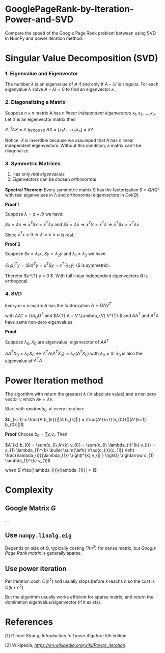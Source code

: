 # GooglePageRank-by-Iteration-Power-and-SVD
Compare the speed of the Google Page Rank problem between using SVD in NumPy and power iteration method.

# Singular Value Decomposition (SVD)

### 1. Eigenvalue and Eigenvector
The number $\lambda$ is an eigenvalue of $A$ if and only if $A-\lambda I$ is singular. For each eigenvalue $\lambda$ solve $A-\lambda I = 0$ to find an eigenvector $x$.


### 2. Diagonalizing a Matrix
Suppose $n\times n$ matrix A has $n$ *linear independent eigenvectors* $x_{1}, x_{2},..., x_{n}$. Let $X$ is an eigenvector matrix then

$X^{-1}AX = \Lambda$ because $AX = [x_{1}\lambda_{1} ... x_{n}\lambda_{n}] = X\Lambda$

Notice: $X$ is invertible because we assumped that A has $n$ linear independent eigenvectors. Without this condition, a matrix can't be diagonalize.

### 3. Symmetric Matrices
1. Has only *real eigenvalues*
2. Eigenvectors can be chosen *orthonormal*

**Spectral Theorem** Every symmetric matrix S has the factorization $S = Q\Lambda Q^{T}$ with real eigenvalues in $\Lambda$ and orthonormal eigenvectors in $Col(Q)$.

**Proof 1**

Suppose $\lambda = a+ib$ we have: 

$Sx=\lambda x \Rightarrow \bar x^{T} Sx=\bar x^{T} \lambda x$ and $S \bar x=\bar\lambda \bar x \Rightarrow \bar x^{T} S=\bar x^{T} \bar\lambda \Rightarrow \bar x^{T} S x=\bar x^{T} \bar\lambda x$

Since $\bar x^{T} x \geq 0 \Rightarrow \lambda = \bar \lambda = a$ is real.

**Proof 2**

Suppose $S x = \lambda_{1} x$, $S y = \lambda_{2} y$ and $\lambda_{1} \neq \lambda_{2}$ we have:

$(\lambda_{1} x)^{T} y = (S x)^{T} y = x^{T} S y = x^{T} (\lambda_{2} y)$ ($S$ is symmetric).

Therefor $x^{T} y = 0 $. With full linear independent eigenvectors $Q$ is orthogonal.


### 4. SVD

Every $m \times n$ matrix $A$ has the factorization $A = U \Lambda V^{T}$

with $A A{T} = U \Lambda_{U} U^{T}$ and $A{T} A = V \Lambda_{V} V^{T} $ and $A A^{T}$ and $A^{T} A$ have same non-zero eigenvalues.

**Proof**

Suppose $\lambda_{0}, X_{0}$ are eigenvalue, eigenvector of  $AA^{T}$ 

$AA^{T}X_{0} = \lambda_{0}X_{0}$ $\Leftrightarrow$ $A^{T}A(A^{T}X_{0}) = \lambda_{0}(A^{T}X_{0})$ with $\lambda_{0} \neq 0$: $\lambda_{0}$ is also the eigenvalue of $A^{T}A$


# Power Iteration method
The algorithm with return the greatest $\lambda$ (in absolute value) and a non zero vector $v$ which $A v = \lambda v$.

Start with $random b_{0}$, at every iteration:

$b_{k+1} = \frac{A b_{k}}{||A b_{k}||} = \frac{A^{k+1} b_{0}}{||A^{k+1} b_{0}||}$

**Proof**
Choose $b_{0} = \sum{c_{i} v_{i}}$. Then

$A^{k} b_{0} = \sum{c_{i} A^{k} v_{i}} = \sum{c_{i} \lambda_{i}^{k} v_{i}} = c_{1} \lambda_{1}^{k} \bullet \sum{\left({ \frac{c_{i}}{c_{1}} \left( \frac{\lambda_{i}}{\lambda_{1}} \right)^{k} v_{i} } \right)} \rightarrow c_{1} \lambda_{1}^{k} v_{1}$ 

when $|\frac{\lambda_{i}}{\lambda_{1}}| < 1$

# Complexity 

## Google Matrix $G$
...

## Use ```numpy.linalg.eig```
Depends on size of $G$, typically costing $O\left(n^{3}\right)$ for dense matrix, but *Google Page Rank matrix* is generally sparse.

## Use power iteration
Per iteration cost: $O\left(n^{2}\right)$ and usually stops before $k$ reachs $n$ so the cost is $O\left(k \bullet n^{2}\right)$

But the algorithm usually works efficient for sparse matrix, and return the domination eigenvalue/eigenvector (if it exists).


# References
[1] Gilbert Strang, *Introduction to Linear Algebra*; 5th edition.

[2] Wikipedia, *https://en.wikipedia.org/wiki/Power_iteration*.



